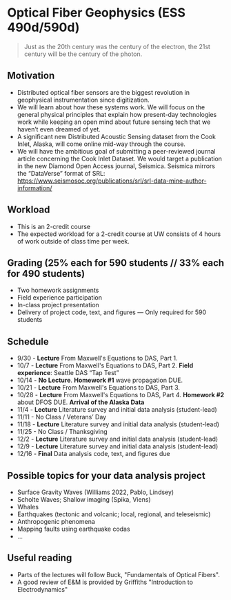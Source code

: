 # Optical Fiber Geophysics (ESS 490d/590d)
> Just as the 20th century was the century of the electron, the 21st century will be the century of the photon.

## Motivation
- Distributed optical fiber sensors are the biggest revolution in geophysical instrumentation since digitization.
- We will learn about how these systems work. We will focus on the general physical principles that explain how present-day technologies work while keeping an open mind about future sensing tech that we haven’t even dreamed of yet.
- A significant new Distributed Acoustic Sensing dataset from the Cook Inlet, Alaska, will come online mid-way through the course.
- We will have the ambitious goal of submitting a peer-reviewed journal article concerning the Cook Inlet Dataset.  We would target a publication in the new Diamond Open Access journal, Seismica.  Seismica mirrors the “DataVerse” format of SRL: https://www.seismosoc.org/publications/srl/srl-data-mine-author-information/

## Workload
- This is an 2-credit course
- The expected workload for a 2-credit course at UW consists of 4 hours of work outside of class time per week.

## Grading (25% each for 590 students // 33% each for 490 students)
- Two homework assignments
- Field experience participation
- In-class project presentation
- Delivery of project code, text, and figures — Only required for 590 students

## Schedule
- 9/30 - **Lecture** From Maxwell's Equations to DAS, Part 1.
- 10/7 - **Lecture** From Maxwell's Equations to DAS, Part 2. **Field experience**: Seattle DAS “Tap Test” 
- 10/14 - **No Lecture**. **Homework #1** wave propagation DUE.
- 10/21 - **Lecture** From Maxwell's Equations to DAS, Part 3.
- 10/28 - **Lecture** From Maxwell's Equations to DAS, Part 4. **Homework #2** about DFOS DUE. **Arrival of the Alaska Data**
- 11/4 -  **Lecture** Literature survey and initial data analysis (student-lead)
- 11/11 - No Class / Veterans’ Day
- 11/18 - **Lecture** Literature survey and initial data analysis (student-lead)
- 11/25 - No Class / Thanksgiving
- 12/2 - **Lecture** Literature survey and initial data analysis (student-lead)
- 12/9 - **Lecture** Literature survey and initial data analysis (student-lead)
- 12/16 - **Final** Data analysis code, text, and figures due

## Possible topics for your data analysis project
- Surface Gravity Waves (Williams 2022, Pablo, Lindsey)
- Scholte Waves; Shallow imaging (Spika, Viens)
- Whales
- Earthquakes (tectonic and volcanic; local, regional, and teleseismic)
- Anthropogenic phenomena
- Mapping faults using earthquake codas
- ...

## Useful reading
- Parts of the lectures will follow Buck, "Fundamentals of Optical Fibers".
- A good review of E&M is provided by Griffiths "Introduction to Electrodynamics"
